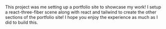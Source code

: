 This project was me setting up a portfolio site to showcase my work! I setup a react-three-fiber scene along with react and tailwind to create the other sections of the portfolio site!
I hope you enjoy the experience as much as I did to build this.

